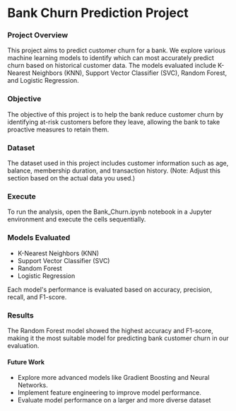 # Bank Churn Prediction Project

### **Project Overview**


This project aims to predict customer churn for a bank. We explore various machine learning models to identify which can most accurately predict churn based on historical customer data. The models evaluated include K-Nearest Neighbors (KNN), Support Vector Classifier (SVC), Random Forest, and Logistic Regression.

### **Objective**

The objective of this project is to help the bank reduce customer churn by identifying at-risk customers before they leave, allowing the bank to take proactive measures to retain them.

### **Dataset**

The dataset used in this project includes customer information such as age, balance, membership duration, and transaction history. (Note: Adjust this section based on the actual data you used.)

### **Execute**


To run the analysis, open the Bank_Churn.ipynb notebook in a Jupyter environment and execute the cells sequentially.

### **Models Evaluated**

* K-Nearest Neighbors (KNN)
* Support Vector Classifier (SVC)
* Random Forest
* Logistic Regression

Each model's performance is evaluated based on accuracy, precision, recall, and F1-score.

### **Results**

The Random Forest model showed the highest accuracy and F1-score, making it the most suitable model for predicting bank customer churn in our evaluation.

#### **Future Work**

* Explore more advanced models like Gradient Boosting and Neural Networks.
* Implement feature engineering to improve model performance.
* Evaluate model performance on a larger and more diverse dataset
